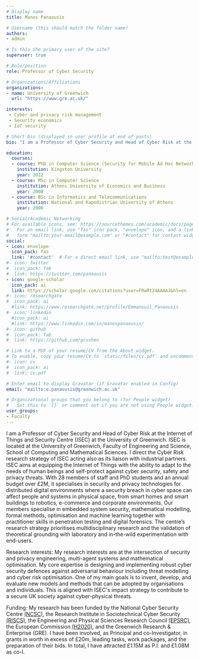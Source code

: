 ```yaml
---
# Display name
title: Manos Panaousis

# Username (this should match the folder name)
authors:
- admin

# Is this the primary user of the site?
superuser: true

# Role/position
role: Professor of Cyber Security

# Organizations/Affiliations
organizations:
- name: University of Greenwich
  url: "https://www.gre.ac.uk/"

interests:
 - Cyber and privacy risk management
 - Security economics
 - IoT security

# Short bio (displayed in user profile at end of posts)
bio: "I am a Professor of Cyber Security and Head of Cyber Risk at the Internet of Things and Security Centre [(ISEC)](https://www.gre.ac.uk/research/groups/isec). ISEC is located at the University of Greenwich, Faculty of Engineering and Science, School of Computing and Mathematical Sciences. I direct the Cyber Risk research strategy of ISEC acting also as its liaison with industrial partners."

education:
  courses:
  - course: PhD in Computer Science (Security for Mobile Ad Hoc Networks)
    institution: Kingston University
    year: 2012
  - course: MSc in Computer Science
    institution: Athens University of Economics and Business
    year: 2008
  - course: BSc in Informatics and Telecommunications
    institution: National and Kapodistrian University of Athens
    year: 2006

# Social/Academic Networking
# For available icons, see: https://sourcethemes.com/academic/docs/page-builder/#icons
#   For an email link, use "fas" icon pack, "envelope" icon, and a link in the
#   form "mailto:your-email@example.com" or "#contact" for contact widget.
social:
- icon: envelope
  icon_pack: fas
  link: '#contact'  # For a direct email link, use "mailto:test@example.org".
#- icon: twitter
#  icon_pack: fab
#  link: https://twitter.com/panaousis
- icon: google-scholar
  icon_pack: ai
  link: https://scholar.google.com/citations?user=FRwRt24AAAAJ&hl=en
#- icon: researchgate
#  icon_pack: ai
  #link: https://www.researchgate.net/profile/Emmanouil_Panaousis
#- icon: linkedin
  #icon_pack: ai
  #link: https://www.linkedin.com/in/manospanaousis/
#- icon: github
#  icon_pack: fab
#  link: https://github.com/gcushen

# Link to a PDF of your resume/CV from the About widget.
# To enable, copy your resume/CV to `static/files/cv.pdf` and uncomment the lines below.
#- icon: cv
#  icon_pack: ai
#  link: cv.pdf

# Enter email to display Gravatar (if Gravatar enabled in Config)
email: "mailto:e.panaousis@greenwich.ac.uk"

# Organizational groups that you belong to (for People widget)
#   Set this to `[]` or comment out if you are not using People widget.
user_groups:
- Faculty
---
```

I am a Professor of Cyber Security and Head of Cyber Risk at the Internet of Things and Security Centre (ISEC) at the University of Greenwich. ISEC is located at the University of Greenwich, Faculty of Engineering and Science, School of Computing and Mathematical Sciences. I direct the Cyber Risk research strategy of ISEC acting also as its liaison with industrial partners. ISEC aims at equipping the Internet of Things with the ability to adapt to the needs of human beings and self-protect against cyber security, safety and privacy threats. With 28 members of staff and PhD students and an annual budget over £2M, it specialises in security and privacy technologies for distributed digital environments where a security breach in cyber space can affect people and systems in physical space, from smart homes and smart buildings to robotics, e-commerce and corporate environments. Our members specialise in embedded system security, mathematical modelling, formal methods, optimisation and machine learning together with practitioner skills in penetration testing and digital forensics. The centre’s research strategy prioritises multidisciplinary research and the validation of theoretical grounding with laboratory and in-the-wild experimentation with end-users.

Research interests: My research interests are at the intersection of security and privacy engineering, multi-agent systems and mathematical optimisation. My core expertise is designing and implementing robust cyber security defences against adversarial behaviour including threat modelling and cyber risk optimisation. One of my main goals is to invent, develop, and evaluate new models and methods that can be adopted by organisations and individuals. This is aligned with ISEC's impact strategy to contribute to a secure UK society against cyber-physical threats.

Funding: My research has been funded by the National Cyber Security Centre [(NCSC)](https://www.ncsc.gov.uk/), the Research Institute in Sociotechnical Cyber Security [(RISCS)](https://www.riscs.org.uk/), the Engineering and Physical Sciences Research Council [(EPSRC)](https://epsrc.ukri.org/), the European Commission [(H2020)](https://ec.europa.eu/programmes/horizon2020/en), and the Greenwich Research & Enterprise (GRE). I have been involved, as Principal and co-Investigator, in grants in worth in excess of £20m, leading tasks, work packages, and the preparation of their bids. In total, I have attracted £1.15M as P.I. and £1.08M as co-I.

<!-- **Service** - I sit on the Conference on Decision and Game Theory for Security [(GameSec)](https://www.gamesec-conf.org/) Advisory Committee panel. GameSec is a small and highly specialised conference in the intersection of cybersecurity and decision support. It has been instrumental in building and maintaining the community around this topic while it is ranked 20th among all computer science conferences for computer security and cryptography, one position below the prestigious IEEE Computer Security Foundations Symposium [(source)](https://research.com/conference-rankings/computer-science/2021/computer-security-cryptography).

I am an Associate Editor of the IET Information Security journal, reviewer of numerous high impact factor journals including IEEE TIFS and TDSC, Senior member of the IEEE, Advisory Board member of the H2020 SPIDER and H2020 SECANT projects, member of the [(EPSRC)](https://epsrc.ukri.org) Associate Peer Review College, Member of the College of Peer Reviewers of the [(REPHRAIN)](https://www.rephrain.ac.uk/) (National Research Centre on Privacy, Harm Reduction and Adversarial Influence Online), and External Evaluator for the Romanian Agency for Quality Assurance in Higher Education. -->

<!-- **Research Funding**  -->

<!-- My research involves:
* Modelling cyber risk using threat modelling, vulnerability assessment, control-based risk assessment.
* Studying the impact of cyber attacks in numerous use cases including healthcare, smart home, smart grid, and 5G infrastructure.
* Designing and developing robust architectures as well as AI-powered decision-support methods to mitigate cyber risks.
* Modelling cybersecurity decisions using Cost-Benefit Analysis and AI techniques based on game theory and optimisation to determine optimal cyber-related behaviours subject to limited resources. -->
